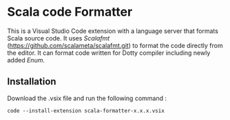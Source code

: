 # Scala code Formatter
This is a Visual Studio Code extension with a language server that formats Scala source code. It uses *Scalafmt* (https://github.com/scalameta/scalafmt.git) to format the code directly from the editor.
It can format code written for Dotty compiler including newly added *Enum*.

## Installation
Download the .vsix file and run the following command :
```shell
code --install-extension scala-formatter-x.x.x.vsix
``` 
